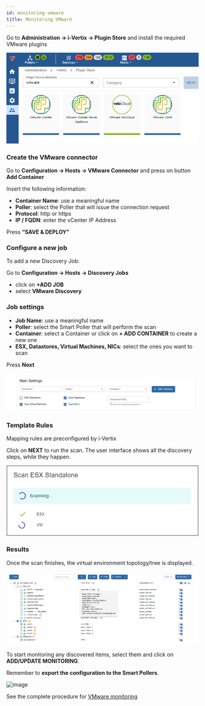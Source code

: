```yaml
---
id: monitoring-vmware
title: Monitoring VMware
---
```


Go to **Administration -> i-Vertix -> Plugin Store** and install the required VMware plugins

![image](../../assets/monitoring-resources/monitoring-basics/vmware_plugin.png)

### Create the VMware connector

Go to **Configuration -> Hosts -> VMware Connector** and press on button **Add Container**

Insert the following information:
* **Container Name**: use a meaningful name
* **Poller**: select the Poller that will issue the connection request
* **Protocol**: http or https
* **IP / FQDN**: enter the vCenter IP Address

Press **“SAVE & DEPLOY”**

### Configure a new job
To add a new Discovery Job:

Go to **Configuration -> Hosts -> Discovery Jobs** 
* click on **+ADD JOB**
* select **VMware Discovery**

### Job settings

* **Job Name**: use a meaningful name
* **Poller**: select the Smart Poller that will perform the scan
* **Container**: select a Container or click on **+ ADD CONTAINER** to create a new one
* **ESX, Datastores, Virtual Machines, NICs**: select the ones you want to scan

Press **Next**

![image](../../assets/quick-start/vmware_settings_main.png)

### Template Rules
Mapping rules are preconfigured by i-Vertix

Click on **NEXT** to run the scan. The user interface shows all the discovery steps, while they happen.

![image](../../assets/discovery/vm_scan.png)

### Results
Once the scan finishes, the virtual environment topology/tree is displayed. 

![image](../../assets/discovery/vm_result.png)

To start monitoring any discovered items, select them and click on **ADD/UPDATE MONITORING**. 

Remember to **export the configuration to the Smart Pollers**.

![image](../../assets/quick-start/vmware_job.gif)

See the complete procedure for [VMware monitoring](../../monitoring-resources/discovery/vmware-discovery.md)

